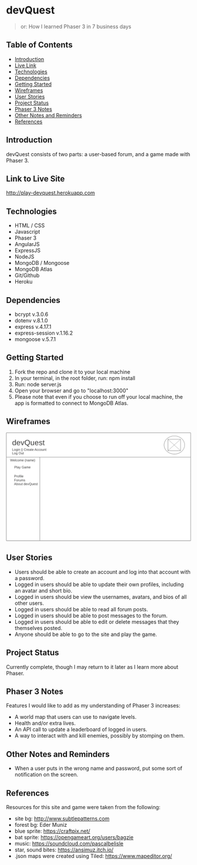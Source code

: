 # devQuest
> or: How I learned Phaser 3 in 7 business days

## Table of Contents
* [Introduction](#introduction)
* [Live Link](#live-link)
* [Technologies](#technologies)
* [Dependencies](#dependencies)
* [Getting Started](#getting-started)
* [Wireframes](#wireframes)
* [User Stories](#user-stories)
* [Project Status](#project-status)
* [Phaser 3 Notes](#phaser-3-notes)
* [Other Notes and Reminders](#other-notes-and-reminders)
* [References](#references)

## Introduction
devQuest consists of two parts: a user-based forum, and a game made with Phaser 3.

## Link to Live Site
http://play-devquest.herokuapp.com

## Technologies
* HTML / CSS
* Javascript
* Phaser 3
* AngularJS
* ExpressJS
* NodeJS
* MongoDB / Mongoose
* MongoDB Atlas
* Git/Github
* Heroku

## Dependencies
* bcrypt v.3.0.6
* dotenv v.8.1.0
* express v.4.17.1
* express-session v.1.16.2
* mongoose v.5.7.1

## Getting Started
1. Fork the repo and clone it to your local machine
2. In your terminal, in the root folder, run: npm install
3. Run: node server.js
4. Open your browser and go to "localhost:3000"
5. Please note that even if you choose to run off your local machine, the app is formatted to connect to MongoDB Atlas.

## Wireframes
![Example wireframe](./public/images/wireframe.png)

## User Stories
* Users should be able to create an account and log into that account with a password.
* Logged in users should be able to update their own profiles, including an avatar and short bio.
* Logged in users should be view the usernames, avatars, and bios of all other users.
* Logged in users should be able to read all forum posts.
* Logged in users should be able to post messages to the forum.
* Logged in users should be able to edit or delete messages that they themselves posted.
* Anyone should be able to go to the site and play the game.

## Project Status
Currently complete, though I may return to it later as I learn more about Phaser.

## Phaser 3 Notes
Features I would like to add as my understanding of Phaser 3 increases:
* A world map that users can use to navigate levels.
* Health and/or extra lives.
* An API call to update a leaderboard of logged in users.
* A way to interact with and kill enemies, possibly by stomping on them.

## Other Notes and Reminders
* When a user puts in the wrong name and password, put some sort of notification on the screen.

## References
Resources for this site and game were taken from the following:
* site bg: http://www.subtlepatterns.com
* forest bg: Eder Muniz
* blue sprite: https://craftpix.net/
* bat sprite: https://opengameart.org/users/bagzie
* music: https://soundcloud.com/pascalbelisle
* star, sound bites: https://ansimuz.itch.io/
* .json maps were created using Tiled: https://www.mapeditor.org/
